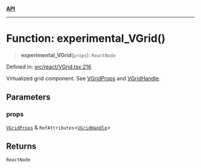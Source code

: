 [**API**](../../API.md)

***

# Function: experimental\_VGrid()

> **experimental\_VGrid**(`props`): `ReactNode`

Defined in: [src/react/VGrid.tsx:216](https://github.com/inokawa/virtua/blob/469498bf9b9213391999278aeb12adba7b00fff9/src/react/VGrid.tsx#L216)

Virtualized grid component. See [VGridProps](../interfaces/VGridProps.md) and [VGridHandle](../interfaces/VGridHandle.md).

## Parameters

### props

[`VGridProps`](../interfaces/VGridProps.md) & `RefAttributes`\<[`VGridHandle`](../interfaces/VGridHandle.md)\>

## Returns

`ReactNode`
